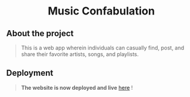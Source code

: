 # <h1 align="center">Music Confabulation 

## **About the project**

> This is a web app wherein individuals can casually find, post, and share their favorite artists, songs, and playlists. 
 

## **Deployment**
> **The website is now deployed and live** [here](https://agile-falls-45947.herokuapp.com/)  !


   


